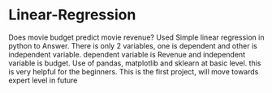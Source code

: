 # Linear-Regression
Does movie budget predict movie revenue? Used Simple linear regression in python to Answer.
There is only 2 variables, one is dependent and other is independent variable.
dependent variable is Revenue and independent variable is budget.
Use of pandas, matplotlib and sklearn at basic level.
this is very helpful for the beginners.
This is the first project, will move towards expert level in future
